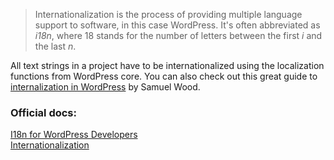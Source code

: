 > Internationalization is the process of providing multiple language support to software, in this case WordPress. It's often abbreviated as _i18n_, where 18 stands for the number of letters between the first _i_ and the last _n_.

All text strings in a project have to be internationalized using the localization functions from WordPress core. You can also check out this great guide to [internalization in WordPress](ottopress.com/2012/internationalization-youre-probably-doing-it-wrong/) by Samuel Wood.

### Official docs:
[I18n for WordPress Developers](https://codex.wordpress.org/I18n_for_WordPress_Developers)\
[Internationalization](https://developer.wordpress.org/block-editor/how-to-guides/internationalization/)